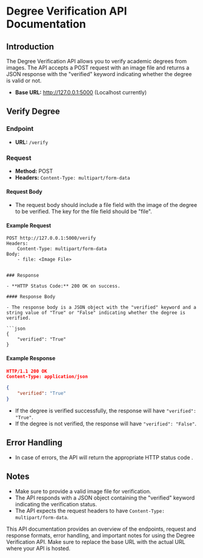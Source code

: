 
# Degree Verification API Documentation

## Introduction

The Degree Verification API allows you to verify academic degrees from images. The API accepts a POST request with an image file and returns a JSON response with the "verified" keyword indicating whether the degree is valid or not.

- **Base URL:** http://127.0.0.1:5000 (Localhost currently)

## Verify Degree

### Endpoint

- **URL:** `/verify`

### Request

- **Method:** POST
- **Headers:** `Content-Type: multipart/form-data`

#### Request Body

- The request body should include a file field with the image of the degree to be verified. The key for the file field should be "file".

#### Example Request

```http
POST http://127.0.0.1:5000/verify
Headers:
    Content-Type: multipart/form-data
Body:
    - file: <Image File>


### Response

- **HTTP Status Code:** 200 OK on success.

#### Response Body

- The response body is a JSON object with the "verified" keyword and a string value of "True" or "False" indicating whether the degree is verified.

```json
{
    "verified": "True"
}
```

#### Example Response

```json
HTTP/1.1 200 OK
Content-Type: application/json

{
    "verified": "True"
}
```

- If the degree is verified successfully, the response will have `"verified": "True"`.
- If the degree is not verified, the response will have `"verified": "False"`.

## Error Handling

- In case of errors, the API will return the appropriate HTTP status code .

## Notes

- Make sure to provide a valid image file for verification.
- The API responds with a JSON object containing the "verified" keyword indicating the verification status.
- The API expects the request headers to have `Content-Type: multipart/form-data`.

This API documentation provides an overview of the endpoints, request and response formats, error handling, and important notes for using the Degree Verification API. Make sure to replace the base URL with the actual URL where your API is hosted.
